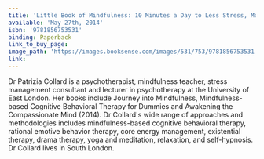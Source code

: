```yaml
---
title: 'Little Book of Mindfulness: 10 Minutes a Day to Less Stress, More Peace'
available: 'May 27th, 2014'
isbn: '9781856753531'
binding: Paperback
link_to_buy_page:
image_path: 'https://images.booksense.com/images/531/753/9781856753531.jpg'
link:
---
```



Dr Patrizia Collard is a psychotherapist, mindfulness teacher, stress management consultant and lecturer in psychotherapy at the University of East London. Her books include Journey into Mindfulness, Mindfulness-based Cognitive Behavioral Therapy for Dummies and Awakening the Compassionate Mind (2014). Dr Collard's wide range of approaches and methodologies includes mindfulness-based cognitive behavioral therapy, rational emotive behavior therapy, core energy management, existential therapy, drama therapy, yoga and meditation, relaxation, and self-hypnosis. Dr Collard lives in South London.